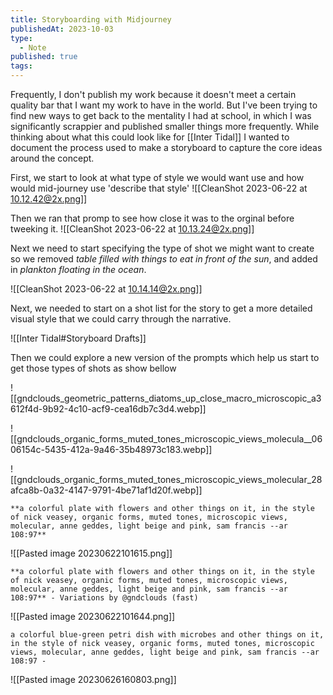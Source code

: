 ```yaml
---
title: Storyboarding with Midjourney
publishedAt: 2023-10-03
type:
  - Note
published: true
tags:
---
```



Frequently, I don't publish my work because it doesn't meet a certain quality bar that I want my work to have in the world. But I've been trying to find new ways to get back to the mentality I had at school, in which I was significantly scrappier and published smaller things more frequently. While thinking about what this could look like for [[Inter Tidal]] I wanted to document the process used to make a storyboard to capture the core ideas around the concept.


First, we start to look at what type of style we would want use and how would mid-journey use 'describe that style'
![[CleanShot 2023-06-22 at 10.12.42@2x.png]]

Then we ran that promp to see how close it was to the orginal before tweeking it.
![[CleanShot 2023-06-22 at 10.13.24@2x.png]]

Next we need to start specifying the type of shot we might want to create so we removed *table filled with things to eat in front of the sun*, and added in *plankton floating in the ocean*.

![[CleanShot 2023-06-22 at 10.14.14@2x.png]]

Next, we needed to start on a shot list for the story to get a more detailed visual style that we could carry through the narrative.

![[Inter Tidal#Storyboard Drafts]]

Then we could explore a new version of the prompts which help us start to get those types of shots as show bellow


![[gndclouds_geometric_patterns_diatoms_up_close_macro_microscopic_a3612f4d-9b92-4c10-acf9-cea16db7c3d4.webp]]


![[gndclouds_organic_forms_muted_tones_microscopic_views_molecula__0606154c-5435-412a-9a46-35b48973c183.webp]]

![[gndclouds_organic_forms_muted_tones_microscopic_views_molecular_28afca8b-0a32-4147-9791-4be71af1d20f.webp]]


```
**a colorful plate with flowers and other things on it, in the style of nick veasey, organic forms, muted tones, microscopic views, molecular, anne geddes, light beige and pink, sam francis --ar 108:97**
```
![[Pasted image 20230622101615.png]]

```
**a colorful plate with flowers and other things on it, in the style of nick veasey, organic forms, muted tones, microscopic views, molecular, anne geddes, light beige and pink, sam francis --ar 108:97** - Variations by @gndclouds (fast)
```
![[Pasted image 20230622101644.png]]


```
a colorful blue-green petri dish with microbes and other things on it, in the style of nick veasey, organic forms, muted tones, microscopic views, molecular, anne geddes, light beige and pink, sam francis --ar 108:97 -
```
![[Pasted image 20230626160803.png]]
